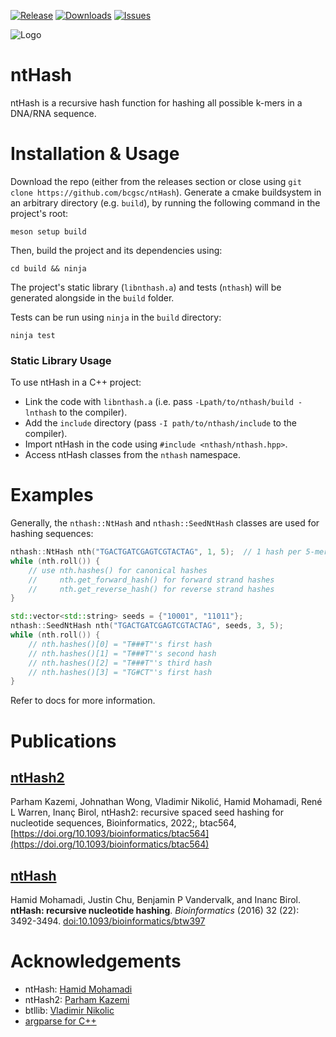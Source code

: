 [![Release](https://img.shields.io/github/release/bcgsc/ntHash.svg)](https://github.com/bcgsc/ntHash/releases)
[![Downloads](https://img.shields.io/github/downloads/bcgsc/ntHash/total?logo=github)](https://github.com/bcgsc/ntHash/archive/master.zip)
[![Issues](https://img.shields.io/github/issues/bcgsc/ntHash.svg)](https://github.com/bcgsc/ntHash/issues)

![Logo](nthash-logo.png)

ntHash 
=
ntHash is a recursive hash function for hashing all possible k-mers in a DNA/RNA sequence.

# Installation & Usage

Download the repo (either from the releases section or close using `git clone https://github.com/bcgsc/ntHash`). Generate a cmake buildsystem in an arbitrary directory (e.g. `build`), by running the following command in the project's root:

```shell
meson setup build
```

Then, build the project and its dependencies using:

```shell
cd build && ninja
```

The project's static library (`libnthash.a`) and tests (`nthash`) will be generated alongside in the `build` folder.

Tests can be run using `ninja` in the `build` directory:

```shell
ninja test
```

### Static Library Usage

To use ntHash in a C++ project:
+ Link the code with `libnthash.a` (i.e. pass `-Lpath/to/nthash/build -lnthash` to the compiler).
+ Add the `include` directory (pass `-I path/to/nthash/include` to the compiler).
+ Import ntHash in the code using `#include <nthash/nthash.hpp>`.
+ Access ntHash classes from the `nthash` namespace.

# Examples

Generally, the `nthash::NtHash` and `nthash::SeedNtHash` classes are used for hashing sequences:

```C++
nthash::NtHash nth("TGACTGATCGAGTCGTACTAG", 1, 5);  // 1 hash per 5-mer
while (nth.roll()) {
    // use nth.hashes() for canonical hashes
    //     nth.get_forward_hash() for forward strand hashes
    //     nth.get_reverse_hash() for reverse strand hashes
}
```

```C++
std::vector<std::string> seeds = {"10001", "11011"};
nthash::SeedNtHash nth("TGACTGATCGAGTCGTACTAG", seeds, 3, 5);
while (nth.roll()) {
    // nth.hashes()[0] = "T###T"'s first hash
    // nth.hashes()[1] = "T###T"'s second hash
    // nth.hashes()[2] = "T###T"'s third hash
    // nth.hashes()[3] = "TG#CT"'s first hash
}
```

Refer to docs for more information.


Publications
============

## [ntHash2](https://academic.oup.com/bioinformatics/advance-article/doi/10.1093/bioinformatics/btac564/6674501)
Parham Kazemi, Johnathan Wong, Vladimir Nikolić, Hamid Mohamadi, René L Warren, Inanç Birol, ntHash2: recursive spaced seed hashing for nucleotide sequences, Bioinformatics, 2022;, btac564, [https://doi.org/10.1093/bioinformatics/btac564](https://doi.org/10.1093/bioinformatics/btac564)

## [ntHash](http://bioinformatics.oxfordjournals.org/content/early/2016/08/01/bioinformatics.btw397)

Hamid Mohamadi, Justin Chu, Benjamin P Vandervalk, and Inanc Birol.
**ntHash: recursive nucleotide hashing**.
*Bioinformatics* (2016) 32 (22): 3492-3494.
[doi:10.1093/bioinformatics/btw397 ](http://dx.doi.org/10.1093/bioinformatics/btw397)


# Acknowledgements

+ ntHash: [Hamid Mohamadi](https://github.com/mohamadi)
+ ntHash2: [Parham Kazemi](https://github.com/parham-k)
+ btllib: [Vladimir Nikolic](https://github.com/vlad0x00)
+ [argparse for C++](https://github.com/p-ranav/argparse)
